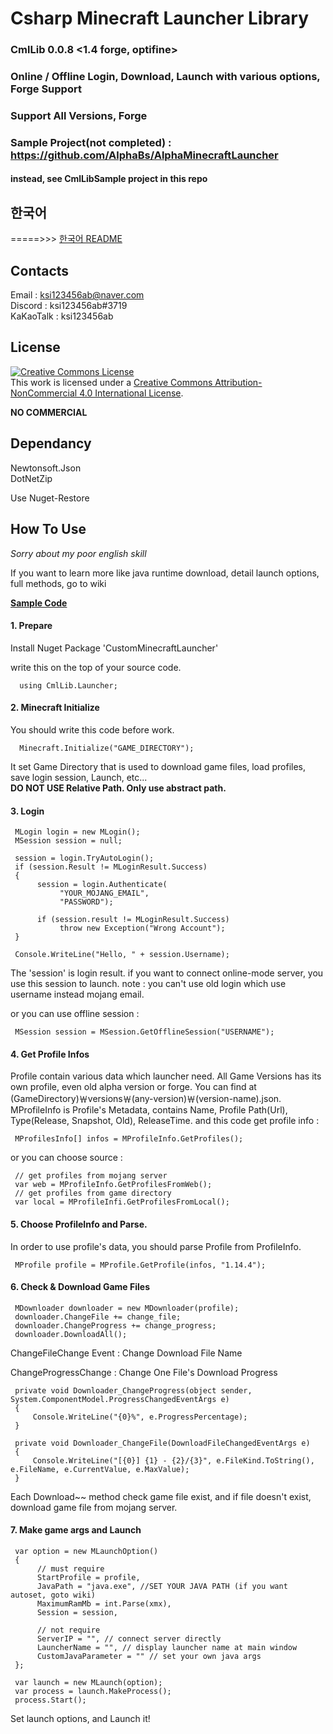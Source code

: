 ﻿Csharp Minecraft Launcher Library  
======================
### CmlLib 0.0.8 <1.4 forge, optifine>

### Online / Offline Login, Download, Launch with various options, Forge Support

### Support All Versions, Forge
### Sample Project(not completed) : https://github.com/AlphaBs/AlphaMinecraftLauncher
#### instead, see CmlLibSample project in this repo


한국어
-------------
 =====>>> [한국어 README](https://github.com/AlphaBs/MinecraftLauncherLibrary/blob/master/README-kr.md)

Contacts
-------------

Email : ksi123456ab@naver.com  
Discord : ksi123456ab#3719  
KaKaoTalk : ksi123456ab

License
--------------

<a rel="license" href="http://creativecommons.org/licenses/by-nc/4.0/"><img alt="Creative Commons License" style="border-width:0" src="https://i.creativecommons.org/l/by-nc/4.0/88x31.png" /></a><br />This work is licensed under a <a rel="license" href="http://creativecommons.org/licenses/by-nc/4.0/">Creative Commons Attribution-NonCommercial 4.0 International License</a>.

****NO COMMERCIAL****

Dependancy
-------------
Newtonsoft.Json  
DotNetZip

Use Nuget-Restore

How To Use
-------------

*Sorry about my poor english skill*

If you want to learn more like java runtime download, detail launch options, full methods, go to wiki

**[Sample Code](https://github.com/AlphaBs/MinecraftLauncherLibrary/wiki/Sample-Code)**

#### 1. Prepare

Install Nuget Package 'CustomMinecraftLauncher'  

write this on the top of your source code.


      using CmlLib.Launcher;

#### 2. Minecraft Initialize
You should write this code before work.

      Minecraft.Initialize("GAME_DIRECTORY");

It set Game Directory that is used to download game files, load profiles, save login session, Launch, etc...  
**DO NOT USE Relative Path. Only use abstract path.**

#### 3. Login

     MLogin login = new MLogin();
     MSession session = null;

     session = login.TryAutoLogin();
     if (session.Result != MLoginResult.Success)
     {
          session = login.Authenticate(
               "YOUR_MOJANG_EMAIL",
               "PASSWORD");

          if (session.result != MLoginResult.Success)
               throw new Exception("Wrong Account");
     }

     Console.WriteLine("Hello, " + session.Username);

The 'session' is login result.
if you want to connect online-mode server, you use this session to launch.
note : you can't use old login which use username instead mojang email.

or you can use offline session :

     MSession session = MSession.GetOfflineSession("USERNAME");

#### 4. Get Profile Infos
Profile contain various data which launcher need.
All Game Versions has its own profile, even old alpha version or forge.
You can find at (GameDirectory)￦versions￦(any-version)￦(version-name).json.
MProfileInfo is Profile's Metadata, contains Name, Profile Path(Url), Type(Release, Snapshot, Old), ReleaseTime.
and this code get profile info :

     MProfilesInfo[] infos = MProfileInfo.GetProfiles();

or you can choose source :

     // get profiles from mojang server
     var web = MProfileInfo.GetProfilesFromWeb();
     // get profiles from game directory
     var local = MProfileInfi.GetProfilesFromLocal();

#### 5. Choose ProfileInfo and Parse.

In order to use profile's data, you should parse Profile from ProfileInfo.

     MProfile profile = MProfile.GetProfile(infos, "1.14.4");

#### 6. Check & Download Game Files

     MDownloader downloader = new MDownloader(profile);
     downloader.ChangeFile += change_file;
     downloader.ChangeProgress += change_progress;
     downloader.DownloadAll();

ChangeFileChange Event : Change Download File Name

ChangeProgressChange : Change One File's Download Progress

     private void Downloader_ChangeProgress(object sender, System.ComponentModel.ProgressChangedEventArgs e)
     {
         Console.WriteLine("{0}%", e.ProgressPercentage);
     }
 
     private void Downloader_ChangeFile(DownloadFileChangedEventArgs e)
     {
         Console.WriteLine("[{0}] {1} - {2}/{3}", e.FileKind.ToString(), e.FileName, e.CurrentValue, e.MaxValue);
     }

Each Download~~ method check game file exist, and if file doesn't exist, download game file from mojang server.

#### 7. Make game args and Launch

     var option = new MLaunchOption()
     {
          // must require
          StartProfile = profile,
          JavaPath = "java.exe", //SET YOUR JAVA PATH (if you want autoset, goto wiki)
          MaximumRamMb = int.Parse(xmx),
          Session = session,
          
          // not require
          ServerIP = "", // connect server directly
          LauncherName = "", // display launcher name at main window
          CustomJavaParameter = "" // set your own java args
     };
     
     var launch = new MLaunch(option);
     var process = launch.MakeProcess();
     process.Start();

Set launch options, and Launch it!


